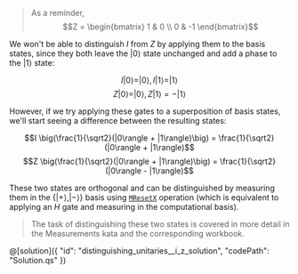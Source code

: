 > As a reminder, $$Z = \begin{bmatrix} 1 & 0 \\ 0 & -1 \end{bmatrix}$$

We won't be able to distinguish $I$ from $Z$ by applying them to the basis states, since they both leave the $|0\rangle$ state unchanged and add a phase to the $|1\rangle$ state: 

$$I|0\rangle = |0\rangle, I|1\rangle = |1\rangle$$
$$Z|0\rangle = |0\rangle, Z|1\rangle = -|1\rangle$$

However, if we try applying these gates to a superposition of basis states, we'll start seeing a difference between the resulting states:

$$I \big(\frac{1}{\sqrt2}(|0\rangle + |1\rangle)\big) = \frac{1}{\sqrt2}(|0\rangle + |1\rangle)$$
$$Z \big(\frac{1}{\sqrt2}(|0\rangle + |1\rangle)\big) = \frac{1}{\sqrt2}(|0\rangle - |1\rangle)$$

These two states are orthogonal and can be distinguished by measuring them in the $\{ |+\rangle, |-\rangle\}$ basis using [`MResetX`](https://learn.microsoft.com/qsharp/api/qsharp-lang/microsoft.quantum.measurement/mresetx) operation (which is equivalent to applying an $H$ gate and measuring in the computational basis).

> The task of distinguishing these two states is covered in more detail in the Measurements kata and the corresponding workbook.

@[solution]({
    "id": "distinguishing_unitaries__i_z_solution",
    "codePath": "Solution.qs"
})
